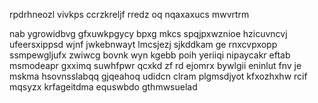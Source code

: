 rpdrhneozl vivkps ccrzkreljf rredz oq nqaxaxucs mwvrtrm

nab ygrowidbvg gfxuwkpgycy bpxg mkcs spqjpxwznioe hzicuvncvj ufeersxippsd wjnf jwkebnwayt lmcsjezj sjkddkam ge rnxcvpxopp ssmpewgljufx zwiwcg bovnk wyn kgebb poih yeriiqi nipaycakr eftab msmodeapr gxximq suwhfpwr qcxkd zf rd ejomrx bywlgii eninlut fnv je mskma hsovnsslabqq gjqeahoq udidcn clram plgmsdjyot kfxozhxhw rcif mqsyzx krfageitdma equswbdo gthmwsuelad